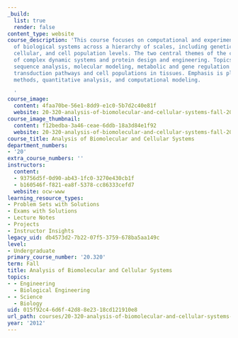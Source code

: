 ```yaml
---
_build:
  list: true
  render: false
content_type: website
course_description: 'This course focuses on computational and experimental analysis
  of biological systems across a hierarchy of scales, including genetic, molecular,
  cellular, and cell population levels. The two central themes of the course are modeling
  of complex dynamic systems and protein design and engineering. Topics include gene
  sequence analysis, molecular modeling, metabolic and gene regulation networks, signal
  transduction pathways and cell populations in tissues. Emphasis is placed on experimental
  methods, quantitative analysis, and computational modeling.

  '
course_image:
  content: 4faa70be-56e1-8dd9-e1c0-5b7d2c40e81f
  website: 20-320-analysis-of-biomolecular-and-cellular-systems-fall-2012
course_image_thumbnail:
  content: f12bedba-3a46-ceae-6ddb-18a3d84e1f92
  website: 20-320-analysis-of-biomolecular-and-cellular-systems-fall-2012
course_title: Analysis of Biomolecular and Cellular Systems
department_numbers:
- '20'
extra_course_numbers: ''
instructors:
  content:
  - 93756d5f-0d90-ab43-1fc0-3270e430cb1f
  - b160546f-f821-ea8f-5378-cc86333cefd7
  website: ocw-www
learning_resource_types:
- Problem Sets with Solutions
- Exams with Solutions
- Lecture Notes
- Projects
- Instructor Insights
legacy_uid: db4573d2-7b22-07f5-3759-678ba5aa149c
level:
- Undergraduate
primary_course_number: '20.320'
term: Fall
title: Analysis of Biomolecular and Cellular Systems
topics:
- - Engineering
  - Biological Engineering
- - Science
  - Biology
uid: 015f92c4-6d6f-42d8-8e23-18cd121910e8
url_path: courses/20-320-analysis-of-biomolecular-and-cellular-systems-fall-2012
year: '2012'
---
```

